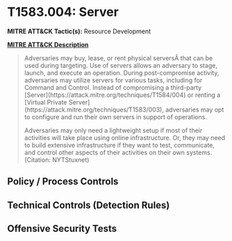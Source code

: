 # T1583.004: Server
**MITRE ATT&CK Tactic(s):** Resource Development

**[MITRE ATT&CK Description](https://attack.mitre.org/techniques/T1583/004)**
<blockquote>Adversaries may buy, lease, or rent physical serversÂ that can be used during targeting. Use of servers allows an adversary to stage, launch, and execute an operation. During post-compromise activity, adversaries may utilize servers for various tasks, including for Command and Control. Instead of compromising a third-party [Server](https://attack.mitre.org/techniques/T1584/004) or renting a [Virtual Private Server](https://attack.mitre.org/techniques/T1583/003), adversaries may opt to configure and run their own servers in support of operations.

Adversaries may only need a lightweight setup if most of their activities will take place using online infrastructure. Or, they may need to build extensive infrastructure if they want to test, communicate, and control other aspects of their activities on their own systems.(Citation: NYTStuxnet)</blockquote>

## Policy / Process Controls
## Technical Controls (Detection Rules)

## Offensive Security Tests
